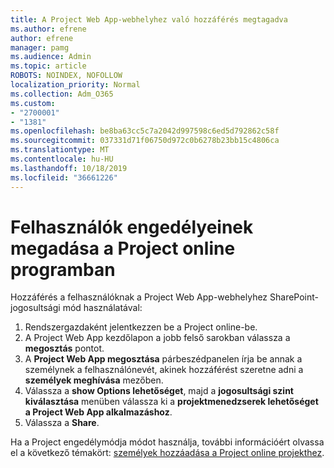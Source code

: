 ```yaml
---
title: A Project Web App-webhelyhez való hozzáférés megtagadva
ms.author: efrene
author: efrene
manager: pamg
ms.audience: Admin
ms.topic: article
ROBOTS: NOINDEX, NOFOLLOW
localization_priority: Normal
ms.collection: Adm_O365
ms.custom:
- "2700001"
- "1381"
ms.openlocfilehash: be8ba63cc5c7a2042d997598c6ed5d792862c58f
ms.sourcegitcommit: 037331d71f06750d972c0b6278b23bb15c4806ca
ms.translationtype: MT
ms.contentlocale: hu-HU
ms.lasthandoff: 10/18/2019
ms.locfileid: "36661226"
---
```

# <a name="give-users-permissions-in-project-online"></a>Felhasználók engedélyeinek megadása a Project online programban

Hozzáférés a felhasználóknak a Project Web App-webhelyhez SharePoint-jogosultsági mód használatával:

1. Rendszergazdaként jelentkezzen be a Project online-be.
2. A Project Web App kezdőlapon a jobb felső sarokban válassza a **megosztás** pontot.
3. A **Project Web App megosztása** párbeszédpanelen írja be annak a személynek a felhasználónevét, akinek hozzáférést szeretne adni a **személyek meghívása** mezőben.
4. Válassza a **show Options lehetőséget**, majd a **jogosultsági szint kiválasztása** menüben válassza ki a **projektmenedzserek lehetőséget a Project Web App alkalmazáshoz**.
5. Válassza a **Share**.

Ha a Project engedélymódja módot használja, további információért olvassa el a következő témakört: [személyek hozzáadása a Project online projekthez](https://docs.microsoft.com/projectonline/step-2-add-people-to-project-online).
